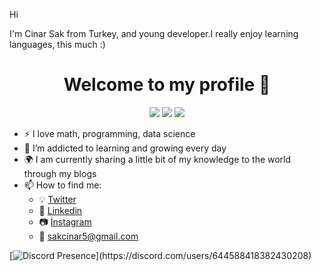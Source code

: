 
Hi

I'm Cinar Sak from Turkey, and young developer.I really enjoy learning languages, this much :)



<h1 align="center">Welcome to my profile 👋</h1>
<p align="center">
  <a href="https://discord.com/users/257307300400726019" target"blank_"><img src="https://img.shields.io/badge/Discord%20-7289DA.svg?&style=for-the-badge&logo=discord&logoColor=white"></a>
  <a href="https://open.spotify.com/user/215vk47kvr3j6mwvweq4m5z6i" target"blank_"><img src="https://img.shields.io/badge/Spotify%20-1ed760.svg?&style=for-the-badge&logo=spotify&logoColor=white"></a>
  <a href="https://www.instagram.com/bilaltaner.js/" target"blank_"><img src="https://img.shields.io/badge/INSTAGRAM%20-DC3175.svg?&style=for-the-badge&logo=instagram&logoColor=white"></a>
</p>





- :zap: I love math, programming, data science
- :seedling: I’m addicted to learning and growing every day
- :earth_africa: I am currently sharing a little bit of my knowledge to the world through my blogs
- :mailbox: How to find me: 
  - :bulb: [Twitter](https://twitter.com/cinarsakk)
  - :office: [Linkedin](https://www.linkedin.com/in/çınar-sak-87141b217/)
  - 📷 [İnstagram](https://www.instagram.com/cinarsak/?hl=tr)
  - :e-mail: [sakcinar5@gmail.com]()




[![Discord Presence](https://lanyard-profile-readme.vercel.app/api/644588418382430208?theme=dark&bg=202020&animated=false&hideDiscrim=true&borderRadius=30px&idleMessage=Probably%20doing%20something%20else...)](https://discord.com/users/644588418382430208)
